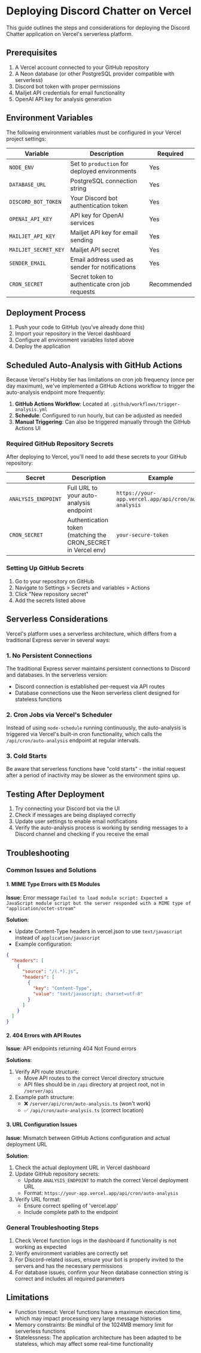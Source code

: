 # Deploying Discord Chatter on Vercel

This guide outlines the steps and considerations for deploying the Discord Chatter application on Vercel's serverless platform.

## Prerequisites

1. A Vercel account connected to your GitHub repository
2. A Neon database (or other PostgreSQL provider compatible with serverless)
3. Discord bot token with proper permissions
4. Mailjet API credentials for email functionality
5. OpenAI API key for analysis generation

## Environment Variables

The following environment variables must be configured in your Vercel project settings:

| Variable | Description | Required |
|----------|-------------|----------|
| `NODE_ENV` | Set to `production` for deployed environments | Yes |
| `DATABASE_URL` | PostgreSQL connection string | Yes |
| `DISCORD_BOT_TOKEN` | Your Discord bot authentication token | Yes |
| `OPENAI_API_KEY` | API key for OpenAI services | Yes |
| `MAILJET_API_KEY` | Mailjet API key for email sending | Yes |
| `MAILJET_SECRET_KEY` | Mailjet API secret | Yes |
| `SENDER_EMAIL` | Email address used as sender for notifications | Yes |
| `CRON_SECRET` | Secret token to authenticate cron job requests | Recommended |

## Deployment Process

1. Push your code to GitHub (you've already done this)
2. Import your repository in the Vercel dashboard
3. Configure all environment variables listed above
4. Deploy the application

## Scheduled Auto-Analysis with GitHub Actions

Because Vercel's Hobby tier has limitations on cron job frequency (once per day maximum), we've implemented a GitHub Actions workflow to trigger the auto-analysis endpoint more frequently:

1. **GitHub Actions Workflow**: Located at `.github/workflows/trigger-analysis.yml`
2. **Schedule**: Configured to run hourly, but can be adjusted as needed
3. **Manual Triggering**: Can also be triggered manually through the GitHub Actions UI

### Required GitHub Repository Secrets

After deploying to Vercel, you'll need to add these secrets to your GitHub repository:

| Secret | Description | Example |
|--------|-------------|----------|
| `ANALYSIS_ENDPOINT` | Full URL to your auto-analysis endpoint | `https://your-app.vercel.app/api/cron/auto-analysis` |
| `CRON_SECRET` | Authentication token (matching the CRON_SECRET in Vercel env) | `your-secure-token` |

### Setting Up GitHub Secrets

1. Go to your repository on GitHub
2. Navigate to Settings > Secrets and variables > Actions
3. Click "New repository secret"
4. Add the secrets listed above

## Serverless Considerations

Vercel's platform uses a serverless architecture, which differs from a traditional Express server in several ways:

### 1. No Persistent Connections

The traditional Express server maintains persistent connections to Discord and databases. In the serverless version:

- Discord connection is established per-request via API routes
- Database connections use the Neon serverless client designed for stateless functions

### 2. Cron Jobs via Vercel's Scheduler

Instead of using `node-schedule` running continuously, the auto-analysis is triggered via Vercel's built-in cron functionality, which calls the `/api/cron/auto-analysis` endpoint at regular intervals.

### 3. Cold Starts

Be aware that serverless functions have "cold starts" - the initial request after a period of inactivity may be slower as the environment spins up.

## Testing After Deployment

1. Try connecting your Discord bot via the UI
2. Check if messages are being displayed correctly
3. Update user settings to enable email notifications
4. Verify the auto-analysis process is working by sending messages to a Discord channel and checking if you receive the email

## Troubleshooting

### Common Issues and Solutions

#### 1. MIME Type Errors with ES Modules

**Issue**: Error message `Failed to load module script: Expected a JavaScript module script but the server responded with a MIME type of "application/octet-stream"`

**Solution**: 
- Update Content-Type headers in vercel.json to use `text/javascript` instead of `application/javascript`
- Example configuration:
```json
{
  "headers": [
    {
      "source": "/(.*).js",
      "headers": [
        {
          "key": "Content-Type",
          "value": "text/javascript; charset=utf-8"
        }
      ]
    }
  ]
}
```

#### 2. 404 Errors with API Routes

**Issue**: API endpoints returning 404 Not Found errors

**Solutions**:
1. Verify API route structure:
   - Move API routes to the correct Vercel directory structure
   - API files should be in `/api` directory at project root, not in `/server/api`
2. Example path structure:
   - ❌ `/server/api/cron/auto-analysis.ts` (won't work)
   - ✅ `/api/cron/auto-analysis.ts` (correct location)

#### 3. URL Configuration Issues

**Issue**: Mismatch between GitHub Actions configuration and actual deployment URL

**Solution**:
1. Check the actual deployment URL in Vercel dashboard
2. Update GitHub repository secrets:
   - Update `ANALYSIS_ENDPOINT` to match the correct Vercel deployment URL
   - Format: `https://your-app.vercel.app/api/cron/auto-analysis`
3. Verify URL format:
   - Ensure correct spelling of 'vercel.app'
   - Include complete path to the endpoint

### General Troubleshooting Steps

1. Check Vercel function logs in the dashboard if functionality is not working as expected
2. Verify environment variables are correctly set
3. For Discord-related issues, ensure your bot is properly invited to the servers and has the necessary permissions
4. For database issues, confirm your Neon database connection string is correct and includes all required parameters

## Limitations

- Function timeout: Vercel functions have a maximum execution time, which may impact processing very large message histories
- Memory constraints: Be mindful of the 1024MB memory limit for serverless functions
- Statelessness: The application architecture has been adapted to be stateless, which may affect some real-time functionality
